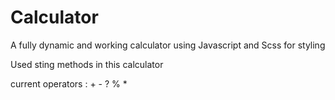 # Calculator
A fully dynamic and working calculator using Javascript and Scss for styling

Used sting methods in this calculator

current operators : + - ? % *
